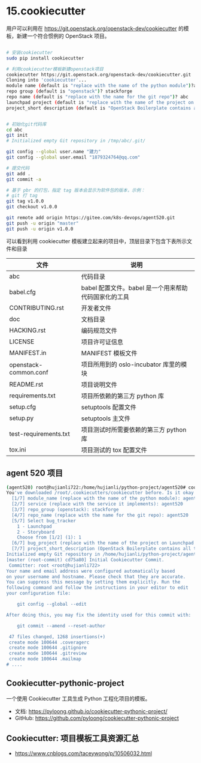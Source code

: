 # 15.cookiecutter

用户可以利用在 https://git.openstack.org/openstack-dev/cookiecutter 的模板，新建一个符合惯例的 OpenStack 项目。

```sh

# 安装cookiecutter
sudo pip install cookiecutter

# 利用cookiecutter模板新建openstack项目
cookiecutter https://git.openstack.org/openstack-dev/cookiecutter.git
Cloning into 'cookiecutter'...
module name (default is "replace with the name of the python module")?abc
repo group (default is "openstack")? stackforge
repo name (default is "replace with the name for the git repo")? abc
launchpad project (default is "replace with the name of the project on launchpad")? abc
project_short description (default is "OpenStack Boilerplate contains all the boilerplate you need to create an Openstack package.")?"test project forOpenstack"


# 初始化git代码库
cd abc
git init
# Initialized empty Git repository in /tmp/abc/.git/

git config --global user.name "建力"
git config --global user.email "1879324764@qq.com"

# 提交代码
git add .
git commit -a

# 基于 pbr 的打包，指定 tag 版本会显示为软件包的版本，示例：
# git 打 tag
git tag v1.0.0
git checkout v1.0.0

git remote add origin https://gitee.com/k8s-devops/agent520.git
git push -u origin "master"
git push -u origin v1.0.0
```

可以看到利用 cookiecutter 模板建立起来的项目中，顶层目录下包含下表所示文件和目录

| 文件                  | 说明                                                 |
| --------------------- | ---------------------------------------------------- |
| abc                   | 代码目录                                             |
| babel.cfg             | babel 配置文件。babel 是一个用来帮助代码国家化的工具 |
| CONTRIBUTING.rst      | 开发者文件                                           |
| doc                   | 文档目录                                             |
| HACKING.rst           | 编码规范文件                                         |
| LICENSE               | 项目许可证信息                                       |
| MANIFEST.in           | MANIFEST 模板文件                                    |
| openstack-common.conf | 项目所用到的 oslo-incubator 库里的模块               |
| README.rst            | 项目说明文件                                         |
| requirements.txt      | 项目所依赖的第三方 python 库                         |
| setup.cfg             | setuptools 配置文件                                  |
| setup.py              | setuptools 主文件                                    |
| test-requirements.txt | 项目测试时所需要依赖的第三方 python 库               |
| tox.ini               | 项目测试的 tox 配置文件                              |

## agent 520 项目

```sh
(agent520) root@hujianli722:/home/hujianli/python-project/agent520# cookiecutter https://git.openstack.org/openstack-dev/cookiecutter.git
You've downloaded /root/.cookiecutters/cookiecutter before. Is it okay to delete and re-download it? [y/n] (y): y
  [1/7] module_name (replace with the name of the python module): agent520
  [2/7] service (replace with the service it implements): agent520
  [3/7] repo_group (openstack): stackforge
  [4/7] repo_name (replace with the name for the git repo): agent520
  [5/7] Select bug_tracker
    1 - Launchpad
    2 - Storyboard
    Choose from [1/2] (1): 1
  [6/7] bug_project (replace with the name of the project on Launchpad or the ID from Storyboard):
  [7/7] project_short_description (OpenStack Boilerplate contains all the boilerplate you need to create an OpenStack package.): agent520
Initialized empty Git repository in /home/hujianli/python-project/agent520/agent520/.git/
[master (root-commit) cd75a80] Initial Cookiecutter Commit.
 Committer: root <root@hujianli722>
Your name and email address were configured automatically based
on your username and hostname. Please check that they are accurate.
You can suppress this message by setting them explicitly. Run the
following command and follow the instructions in your editor to edit
your configuration file:

    git config --global --edit

After doing this, you may fix the identity used for this commit with:

    git commit --amend --reset-author

 47 files changed, 1268 insertions(+)
 create mode 100644 .coveragerc
 create mode 100644 .gitignore
 create mode 100644 .gitreview
 create mode 100644 .mailmap
# ....
```

## Cookiecutter-pythonic-project

一个使用 Cookiecutter 工具生成 Python 工程化项目的模板。

- 文档: https://pyloong.github.io/cookiecutter-pythonic-project/
- GitHub: https://github.com/pyloong/cookiecutter-pythonic-project

## Cookiecutter: 项目模板工具资源汇总

- https://www.cnblogs.com/taceywong/p/10506032.html
